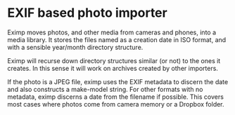# EXIF based photo importer

Eximp moves photos, and other media from cameras and phones, into a media
library.  It stores the files named as a creation date in ISO format, and with
a sensible year/month directory structure.

Eximp will recurse down directory structures similar (or not) to the ones it
creates.  In this sense it will work on archives created by other importers.

If the photo is a JPEG file, eximp uses the EXIF metadata to discern the date
and also constructs a make-model string.  For other formats with no metadata,
eximp discerns a date from the filename if possible.  This covers most cases
where photos come from camera memory or a Dropbox folder.
